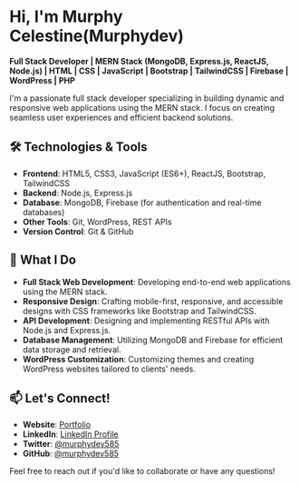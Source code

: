 # Hi, I'm Murphy Celestine(Murphydev) 

**Full Stack Developer | MERN Stack (MongoDB, Express.js, ReactJS, Node.js) | HTML | CSS | JavaScript | Bootstrap | TailwindCSS | Firebase | WordPress | PHP**

I'm a passionate full stack developer specializing in building dynamic and responsive web applications using the MERN stack. I focus on creating seamless user experiences and efficient backend solutions.

## 🛠️ Technologies & Tools

- **Frontend**: HTML5, CSS3, JavaScript (ES6+), ReactJS, Bootstrap, TailwindCSS
- **Backend**: Node.js, Express.js
- **Database**: MongoDB, Firebase (for authentication and real-time databases)
- **Other Tools**: Git, WordPress, REST APIs
- **Version Control**: Git & GitHub

## 🔧 What I Do

- **Full Stack Web Development**: Developing end-to-end web applications using the MERN stack.
- **Responsive Design**: Crafting mobile-first, responsive, and accessible designs with CSS frameworks like Bootstrap and TailwindCSS.
- **API Development**: Designing and implementing RESTful APIs with Node.js and Express.js.
- **Database Management**: Utilizing MongoDB and Firebase for efficient data storage and retrieval.
- **WordPress Customization**: Customizing themes and creating WordPress websites tailored to clients' needs.


## 📫 Let's Connect!

- **Website**: [Portfolio](https://abuaslam.vercel.app)
- **LinkedIn**: [LinkedIn Profile](https://linkedin.com/in/murphydev585)
- **Twitter**: [@murphydev585](https://twitter.com/murphyfx_dmx)
- **GitHub**: [@murphydev585](https://github.com/murphydev585)

Feel free to reach out if you'd like to collaborate or have any questions! 
